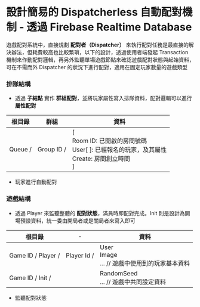 # 設計簡易的 Dispatcherless 自動配對機制 - 透過 Firebase Realtime Database

遊戲配對系統中，直接規劃 **配對者（Dispatcher）** 來執行配對任務是最直接的解決辦法，但耗費較高也比較繁瑣，以下的設計，透過使用者端發起 Transaction 機制來作動配對邏輯，再另外監聽單場遊戲節點來確認遊戲配對狀態與起始資料，可在不需而外 Dispatcher 的狀況下進行配對，適用在固定玩家數量的遊戲類型

### 排隊結構

* 透過 **子結點** 實作 **群組配對**，並將玩家屬性寫入排隊資料，配對邏輯可以進行 **屬性配對**

| 根目錄 | 群組 | 資料 |
| --- | --- | --- |
| Queue / | Group ID / | [ <br> Room ID: 已開啟的房間號碼 <br> User[ ]: 已經報名的玩家，及其屬性 <br> Create: 房間創立時間 <br> ] |

* 玩家進行自動配對

### 遊戲結構

* 透過 Player 來監聽整體的 **配對狀態**，滿員時即配對完成。Init 則是設計為開場預設資料，統一委由開局者或是關局者來寫入即可

| 根目錄 | - | 資料 |
| --- | --- | --- |
| Game ID / Player / | Player Id / | User <br> Image <br> ... // 遊戲中使用到的玩家基本資料 |
| Game ID / Init / |  | RandomSeed <br> ... // 遊戲中共同設定資料 |

* 監聽配對狀態